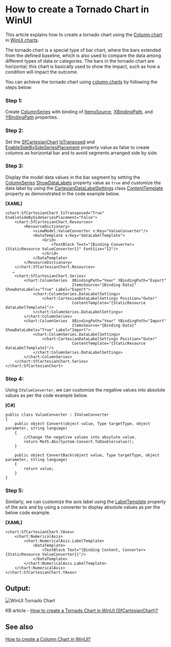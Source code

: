 # How to create a Tornado Chart in WinUI

This article explains how to create a tornado chart using the [Column chart](https://help.syncfusion.com/winui/cartesian-charts/column) in [WinUI charts](https://www.syncfusion.com/winui-controls/charts).

The tornado chart is a special type of bar chart, where the bars extended from the defined baseline, which is also used to compare the data among different types of data or categories. The bars in the tornado chart are horizontal; this chart is basically used to show the impact, such as how a condition will impact the outcome. 

You can achieve the tornado chart using [column charts](https://help.syncfusion.com/winui/cartesian-charts/column) by following the steps below:

### Step 1:
Create [ColumnSeries](https://help.syncfusion.com/cr/winui/Syncfusion.UI.Xaml.Charts.ColumnSeries.html) with binding of [ItemsSource](https://help.syncfusion.com/cr/winui/Syncfusion.UI.Xaml.Charts.ChartSeriesBase.html#Syncfusion_UI_Xaml_Charts_ChartSeriesBase_ItemsSource), [XBindingPath](https://help.syncfusion.com/cr/winui/Syncfusion.UI.Xaml.Charts.ChartSeriesBase.html#Syncfusion_UI_Xaml_Charts_ChartSeriesBase_XBindingPath), and [YBindingPath](https://help.syncfusion.com/cr/winui/Syncfusion.UI.Xaml.Charts.XyDataSeries.html?tabs=tabid-1#Syncfusion_UI_Xaml_Charts_XyDataSeries_YBindingPath) properties.

### Step 2:
Set the [SfCartesianChart](https://help.syncfusion.com/cr/winui/Syncfusion.UI.Xaml.Charts.SfCartesianChart.html) [IsTranposed](https://help.syncfusion.com/cr/winui/Syncfusion.UI.Xaml.Charts.SfCartesianChart.html#Syncfusion_UI_Xaml_Charts_SfCartesianChart_IsTransposed) and [EnableSideBySideSeriesPlacement](https://help.syncfusion.com/cr/winui/Syncfusion.UI.Xaml.Charts.SfCartesianChart.html#Syncfusion_UI_Xaml_Charts_SfCartesianChart_EnableSideBySideSeriesPlacement) property value as false to create columns as horizontal bar and to avoid segments arranged side by side.

### Step 3:
Display the model data values in the bar segment by setting the [ColumnSeries](https://help.syncfusion.com/cr/winui/Syncfusion.UI.Xaml.Charts.ColumnSeries.html) [ShowDataLabels](https://help.syncfusion.com/cr/winui/Syncfusion.UI.Xaml.Charts.DataMarkerSeries.html#Syncfusion_UI_Xaml_Charts_DataMarkerSeries_ShowDataLabels) property value as `true` and customize the data label by using the [CartesianDataLabelSettings](https://help.syncfusion.com/cr/winui/Syncfusion.UI.Xaml.Charts.CartesianDataLabelSettings.html) class [ContentTemplate](https://help.syncfusion.com/cr/winui/Syncfusion.UI.Xaml.Charts.ChartDataLabelSettings.html#Syncfusion_UI_Xaml_Charts_ChartDataLabelSettings_ContentTemplate) property as demonstrated in the code example below.

**[XAML]**
```
<chart:SfCartesianChart IsTransposed="True" EnableSideBySideSeriesPlacement="False">
    <chart:SfCartesianChart.Resources>
        <ResourceDictionary>
            <viewModel:ValueConverter x:Key="ValueConverter"/>
            <DataTemplate x:Key="dataLabelTemplate">
                <Grid>
                    <TextBlock Text="{Binding Converter={StaticResource ValueConverter}}" FontSize="12"/>
                </Grid>
            </DataTemplate>
        </ResourceDictionary>
    </chart:SfCartesianChart.Resources>
   …
    <chart:SfCartesianChart.Series>
        <chart:ColumnSeries  XBindingPath="Year" YBindingPath="Export"
                             ItemsSource="{Binding Data}" ShowDataLabels="True" Label="Export">
            <chart:ColumnSeries.DataLabelSettings>
                <chart:CartesianDataLabelSettings Position="Outer" 
                             ContentTemplate="{StaticResource dataLabelTemplate}"/>
            </chart:ColumnSeries.DataLabelSettings>
        </chart:ColumnSeries>
        <chart:ColumnSeries  XBindingPath="Year" YBindingPath="Import"
                             ItemsSource="{Binding Data}" ShowDataLabels="True" Label="Import">
            <chart:ColumnSeries.DataLabelSettings>
                <chart:CartesianDataLabelSettings Position="Outer" 
                             ContentTemplate="{StaticResource dataLabelTemplate}"/>
            </chart:ColumnSeries.DataLabelSettings>
        </chart:ColumnSeries>
    </chart:SfCartesianChart.Series>
</chart:SfCartesianChart>
```

### Step 4:
Using `IValueConverter`, we can customize the negative values into absolute values as per the code example below.

**[C#]**
```
public class ValueConverter : IValueConverter
{
    public object Convert(object value, Type targetType, object parameter, string language)
    {
        //Change the negative values into absolute value.
        return Math.Abs(System.Convert.ToDouble(value));
    }

    public object ConvertBack(object value, Type targetType, object parameter, string language)
    {
        return value;
    }
}
```

### Step 5:
Similarly, we can customize the axis label using the [LabelTemplate](https://help.syncfusion.com/cr/winui/Syncfusion.UI.Xaml.Charts.ChartAxis.html#Syncfusion_UI_Xaml_Charts_ChartAxis_LabelTemplate) property of the axis and by using a converter to display absolute values as per the below code example.

**[XAML]**
```
<chart:SfCartesianChart.YAxes>
    <chart:NumericalAxis>
        <chart:NumericalAxis.LabelTemplate>
            <DataTemplate>
                <TextBlock Text="{Binding Content, Converter={StaticResource ValueConverter}}"/>
            </DataTemplate>
        </chart:NumericalAxis.LabelTemplate>
    </chart:NumericalAxis>
</chart:SfCartesianChart.YAxes>
```

## Output:

![WinUI Tornado Chart](https://user-images.githubusercontent.com/53489303/183808346-d19e7b46-0499-408e-ad69-9e4c20292652.png)

KB article - [How to create a Tornado Chart in WinUI (SfCartesianChart)?](https://www.syncfusion.com/kb/13606/how-to-create-a-winui-tornado-chart-sfcartesianchart)

## See also

[How to create a Column Chart in WinUI?](https://www.syncfusion.com/kb/13539/how-to-create-a-column-chart-in-winui)
